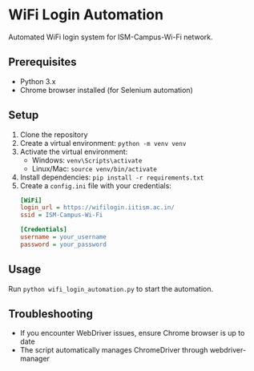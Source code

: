 # WiFi Login Automation

Automated WiFi login system for ISM-Campus-Wi-Fi network.

## Prerequisites
- Python 3.x
- Chrome browser installed (for Selenium automation)

## Setup
1. Clone the repository
2. Create a virtual environment: `python -m venv venv`
3. Activate the virtual environment:
   - Windows: `venv\Scripts\activate`
   - Linux/Mac: `source venv/bin/activate`
4. Install dependencies: `pip install -r requirements.txt`
5. Create a `config.ini` file with your credentials:
   ```ini
   [WiFi]
   login_url = https://wifilogin.iitism.ac.in/
   ssid = ISM-Campus-Wi-Fi

   [Credentials]
   username = your_username
   password = your_password
   ```

## Usage
Run `python wifi_login_automation.py` to start the automation.
## Troubleshooting
- If you encounter WebDriver issues, ensure Chrome browser is up to date
- The script automatically manages ChromeDriver through webdriver-manager
